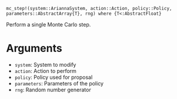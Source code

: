 ```
mc_step!(system::AriannaSystem, action::Action, policy::Policy, parameters::AbstractArray{T}, rng) where {T<:AbstractFloat}
```

Perform a single Monte Carlo step.

# Arguments

  * `system`: System to modify
  * `action`: Action to perform
  * `policy`: Policy used for proposal
  * `parameters`: Parameters of the policy
  * `rng`: Random number generator
